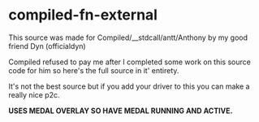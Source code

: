 # compiled-fn-external

This source was made for Compiled/__stdcall/antt/Anthony by my good friend Dyn (officialdyn)

Compiled refused to pay me after I completed some work on this source code for him so here's the full source in it' entirety. 

It's not the best source but if you add your driver to this you can make a really nice p2c.

**USES MEDAL OVERLAY SO HAVE MEDAL RUNNING AND ACTIVE.**
